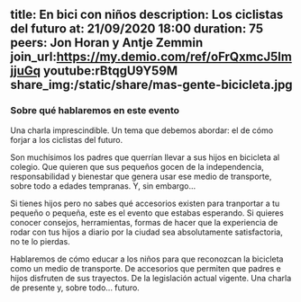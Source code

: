 title: En bici con niños
description: Los ciclistas del futuro
at: 21/09/2020 18:00
duration: 75
peers: Jon Horan y Antje Zemmin
join_url:https://my.demio.com/ref/oFrQxmcJ5lmjjuGq
youtube:rBtqgU9Y59M
share_img:/static/share/mas-gente-bicicleta.jpg
----
### Sobre qué hablaremos en este evento

Una charla imprescindible. Un tema que debemos abordar: el de cómo forjar a los ciclistas del futuro. 

Son muchísimos los padres que querrían llevar a sus hijos en bicicleta al colegio. Que quieren que sus pequeños gocen de la independencia, responsabilidad y bienestar que genera usar ese medio de transporte, sobre todo a edades tempranas. Y, sin embargo… 

Si tienes hijos pero no sabes qué accesorios existen para tranportar a tu pequeño o pequeña, este es el evento que estabas esperando. Si quieres conocer consejos, herramientas, formas de hacer que la experiencia de rodar con tus hijos a diario por la ciudad sea absolutamente satisfactoria, no te lo pierdas. 

Hablaremos de cómo educar a los niños para que reconozcan la bicicleta como un medio de transporte. De accesorios que permiten que padres e hijos disfruten de sus trayectos. De la legislación actual vigente. Una charla de presente y, sobre todo... futuro.
